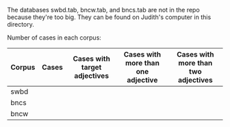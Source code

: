 The databases swbd.tab, bncw.tab, and bncs.tab are not in the repo because they're too big. They can be found on Judith's computer in this directory.

Number of cases in each corpus:

| Corpus | Cases |  Cases with target adjectives | Cases with more than one adjective | Cases with more than two adjectives |
| -------|:-----:|:-----:|:-----:|:-----:|
| swbd | | | | |
| bncs | | | | |
| bncw | | | | |
